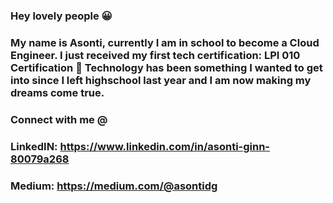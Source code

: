 ### Hey lovely people 😀

### My name is Asonti, currently I am in school to become a Cloud Engineer. I just received my first tech certification: LPI 010 Certification 🎉 Technology has been something I wanted to get into since I left highschool last year and I am now making my dreams come true.

### Connect with me @
### LinkedIN: https://www.linkedin.com/in/asonti-ginn-80079a268
### Medium: https://medium.com/@asontidg


<!-- My name is Asonti, currenlty I am in school to become a Cloud Engineer. I just received my first tech certification: LPI 010 Certification 🎉

**Asonti04/asonti04** is a ✨ _special_ ✨ repository because its `README.md` (this file) appears on your GitHub profile.

Here are some ideas to get you started:


-->
